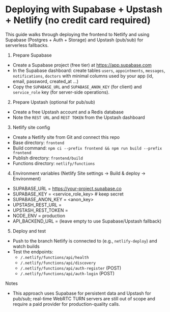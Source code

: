 # Deploying with Supabase + Upstash + Netlify (no credit card required)

This guide walks through deploying the frontend to Netlify and using Supabase (Postgres + Auth + Storage) and Upstash (pub/sub) for serverless fallbacks.

1) Prepare Supabase
- Create a Supabase project (free tier) at https://app.supabase.com
- In the Supabase dashboard: create tables `users`, `appointments`, `messages`, `notifications`, `doctors` with minimal columns used by your app (id, email, password, created_at ...)
- Copy the `SUPABASE_URL` and `SUPABASE_ANON_KEY` (for client) and `service_role` key (for server-side operations).

2) Prepare Upstash (optional for pub/sub)
- Create a free Upstash account and a Redis database
- Note the `REST URL` and `REST TOKEN` from the Upstash dashboard

3) Netlify site config
- Create a Netlify site from Git and connect this repo
- Base directory: `frontend`
- Build command: `npm ci --prefix frontend && npm run build --prefix frontend`
- Publish directory: `frontend/build`
- Functions directory: `netlify/functions`

4) Environment variables (Netlify Site settings → Build & deploy → Environment)
- SUPABASE_URL = https://your-project.supabase.co
- SUPABASE_KEY = <service_role_key>   # keep secret
- SUPABASE_ANON_KEY = <anon_key>
- UPSTASH_REST_URL = <upstash-rest-url>
- UPSTASH_REST_TOKEN = <upstash-rest-token>
- NODE_ENV = production
- API_BACKEND_URL = (leave empty to use Supabase/Upstash fallback)

5) Deploy and test
- Push to the branch Netlify is connected to (e.g., `netlify-deploy`) and watch builds
- Test the endpoints:
  - `/.netlify/functions/api/health`
  - `/.netlify/functions/api/discovery`
  - `/.netlify/functions/api/auth-register` (POST)
  - `/.netlify/functions/api/auth-login` (POST)

Notes
- This approach uses Supabase for persistent data and Upstash for pub/sub; real-time WebRTC TURN servers are still out of scope and require a paid provider for production-quality calls.
